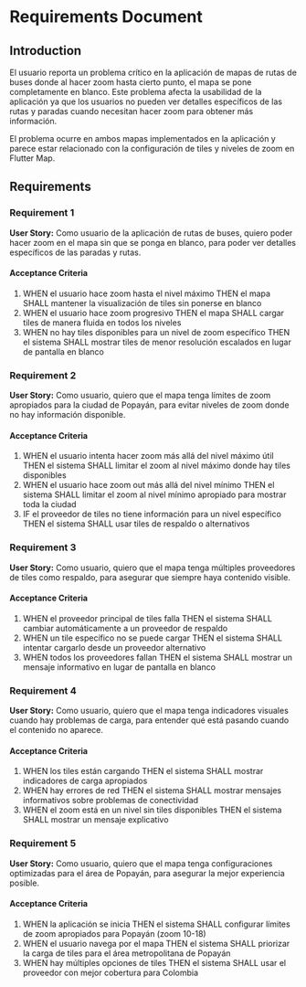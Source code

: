 # Requirements Document

## Introduction

El usuario reporta un problema crítico en la aplicación de mapas de rutas de buses donde al hacer zoom hasta cierto punto, el mapa se pone completamente en blanco. Este problema afecta la usabilidad de la aplicación ya que los usuarios no pueden ver detalles específicos de las rutas y paradas cuando necesitan hacer zoom para obtener más información.

El problema ocurre en ambos mapas implementados en la aplicación y parece estar relacionado con la configuración de tiles y niveles de zoom en Flutter Map.

## Requirements

### Requirement 1

**User Story:** Como usuario de la aplicación de rutas de buses, quiero poder hacer zoom en el mapa sin que se ponga en blanco, para poder ver detalles específicos de las paradas y rutas.

#### Acceptance Criteria

1. WHEN el usuario hace zoom hasta el nivel máximo THEN el mapa SHALL mantener la visualización de tiles sin ponerse en blanco
2. WHEN el usuario hace zoom progresivo THEN el mapa SHALL cargar tiles de manera fluida en todos los niveles
3. WHEN no hay tiles disponibles para un nivel de zoom específico THEN el sistema SHALL mostrar tiles de menor resolución escalados en lugar de pantalla en blanco

### Requirement 2

**User Story:** Como usuario, quiero que el mapa tenga límites de zoom apropiados para la ciudad de Popayán, para evitar niveles de zoom donde no hay información disponible.

#### Acceptance Criteria

1. WHEN el usuario intenta hacer zoom más allá del nivel máximo útil THEN el sistema SHALL limitar el zoom al nivel máximo donde hay tiles disponibles
2. WHEN el usuario hace zoom out más allá del nivel mínimo THEN el sistema SHALL limitar el zoom al nivel mínimo apropiado para mostrar toda la ciudad
3. IF el proveedor de tiles no tiene información para un nivel específico THEN el sistema SHALL usar tiles de respaldo o alternativos

### Requirement 3

**User Story:** Como usuario, quiero que el mapa tenga múltiples proveedores de tiles como respaldo, para asegurar que siempre haya contenido visible.

#### Acceptance Criteria

1. WHEN el proveedor principal de tiles falla THEN el sistema SHALL cambiar automáticamente a un proveedor de respaldo
2. WHEN un tile específico no se puede cargar THEN el sistema SHALL intentar cargarlo desde un proveedor alternativo
3. WHEN todos los proveedores fallan THEN el sistema SHALL mostrar un mensaje informativo en lugar de pantalla en blanco

### Requirement 4

**User Story:** Como usuario, quiero que el mapa tenga indicadores visuales cuando hay problemas de carga, para entender qué está pasando cuando el contenido no aparece.

#### Acceptance Criteria

1. WHEN los tiles están cargando THEN el sistema SHALL mostrar indicadores de carga apropiados
2. WHEN hay errores de red THEN el sistema SHALL mostrar mensajes informativos sobre problemas de conectividad
3. WHEN el zoom está en un nivel sin tiles disponibles THEN el sistema SHALL mostrar un mensaje explicativo

### Requirement 5

**User Story:** Como usuario, quiero que el mapa tenga configuraciones optimizadas para el área de Popayán, para asegurar la mejor experiencia posible.

#### Acceptance Criteria

1. WHEN la aplicación se inicia THEN el sistema SHALL configurar límites de zoom apropiados para Popayán (zoom 10-18)
2. WHEN el usuario navega por el mapa THEN el sistema SHALL priorizar la carga de tiles para el área metropolitana de Popayán
3. WHEN hay múltiples opciones de tiles THEN el sistema SHALL usar el proveedor con mejor cobertura para Colombia
